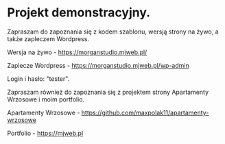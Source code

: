 # Projekt demonstracyjny.
Zapraszam do zapoznania się z kodem szablonu, wersją strony na żywo, a także zapleczem Wordpress.

Wersja na żywo - https://morganstudio.mjweb.pl/

Zaplecze Wordpress - https://morganstudio.mjweb.pl/wp-admin

Login i hasło: "tester".

Zapraszam również do zapoznania się z projektem strony Apartamenty Wrzosowe i moim portfolio.

Apartamenty Wrzosowe - https://github.com/maxpolak11/apartamenty-wrzosowe

Portfolio - https://mjweb.pl
